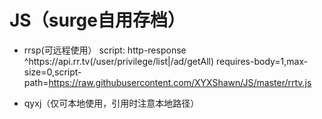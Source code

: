 # JS（surge自用存档）

* rrsp(可远程使用）
  script:
  http-response ^https:\/\/api\.rr\.tv(\/user\/privilege\/list|\/ad\/getAll) requires-body=1,max-size=0,script-path=https://raw.githubusercontent.com/XYXShawn/JS/master/rrtv.js

* qyxj（仅可本地使用，引用时注意本地路径）

